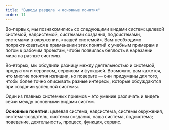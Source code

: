 ```yaml
---
title: "Выводы раздела и основные понятия"
order: 11
---
```




Во-первых, мы познакомились со следующими видами систем: целевой системой, надсистемой, системами создания, подсистемами, системами в окружении, «нашей системой». Вам необходимо попрактиковаться в применении этих понятий к учебным примерам и потом к рабочим проектам, чтобы появилась беглость в нарезании мира на разные системы.

Во-вторых, мы обсудили разницу между деятельностью и системой, продуктом и сервисом, сервисом и функцией. Возможно, вам кажется, что многие понятия излишни, но поверьте — они придуманы для того, чтобы более точно описывать разные интересы, которые обсуждаются при создании успешной системы.

Один из главных системных приемов – это умение различать и видеть связи между основными видами систем.

**Основные понятия:** целевая система, надсистема, системы окружения, система-создатель, системы создания, наша система, подсистема; поведение, деятельность, процесс, функция, сервис.

